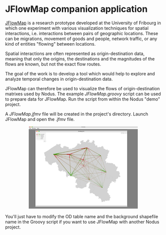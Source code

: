 # JFlowMap companion application

[JFlowMap](http://www.visualisingdata.com/resources/jflowmap/) is a research prototype developed
at the University of Fribourg in which one experiment with  various visualization techniques for spatial
 interactions, i.e. interactions between pairs of geographic locations. These can be migrations, 
 movement of goods and people, network traffic, or any kind of entities "flowing" between locations. 

Spatial interactions are often represented as origin-destination data, meaning that only the origins, 
the destinations and the magnitudes of the flows are known, but not the exact flow routes.

The goal of the work is to develop a tool which would help to explore and analyze temporal changes 
in origin-destination data. 

JFlowMap can therefore be used to visualize the flows of origin-destination matrixes used by Nodus. The
example *JFlowMap.groovy* script can be used to prepare data for JFlowMap. Run the script
from within the Nodus "demo" project.

A *JFlowMap.jfmv* file will be created in the project's directory. Launch JFlowMap and open the .jfmv file. 

 <div align="center"><img src="JFlowMap.png" alt="" width="70%" height="70%"></div>

You'll just have to modify the OD table name and the background shapefile name in the Groovy script
if you want to use JFlowMap with another Nodus project.
      